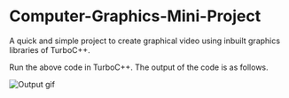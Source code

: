 # Computer-Graphics-Mini-Project

A quick and simple project to create graphical video using inbuilt graphics libraries of TurboC++.

Run the above code in TurboC++. The output of the code is as follows.

![Output gif](./computer_graphics.gif)
